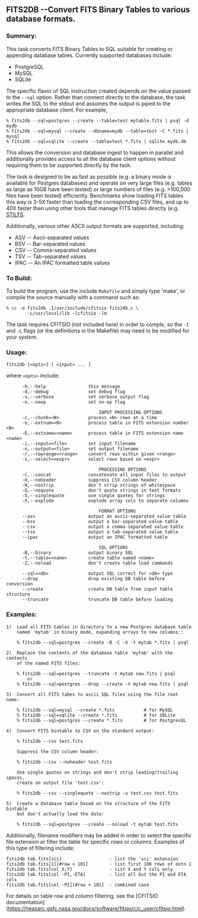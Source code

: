 
## FITS2DB --Convert FITS Binary Tables to various database formats.

### Summary:

This task converts FITS Binary Tables to SQL suitable for creating or
appending database tables.  Currently supported databases include:

* PostgreSQL
* MySQL
* SQLite

The specific flavor of SQL instruction created depends on the value passed
to the `--sql` option.  Rather than connect directly to the database, the
task writes the SQL to the stdout and assumes the output is piped to the
appropriate database client.  For example,

    % fits2db --sql=postgres --create --table=test mytable.fits | psql -d mydb
    % fits2db --sql=mysql --create --dbname=mydb --table=test -C *.fits | mysql
    % fits2db --sql=sqlite --create --table=test *.fits | sqlite mydb.db

This allows the conversion and database ingest to happen in parallel and
additionally provides access to all the database client options without
requiring them to be supported directly by the task.

The task is designed to be as fast as possible (e.g. a binary mode is
available for Postgres databases) and operate on very large files (e.g. tables
as large as 10GB have been tested) or large numbers of files (e.g. >100,000
files have been tested) efficiently.  Benchmarks show loading FITS tables
this way is 3-5X faster than loading the corresponding CSV files, and up to
40X faster than using other tools that manage FITS tables directly (e.g.
[STILTS](http://www.star.bris.ac.uk/~mbt/stilts/).

Additionally, various other ASCII output formats are supported, including:

* ASV         -- Ascii-separated values
* BSV         -- Bar-separated values
* CSV         -- Comma-separated values
* TSV         -- Tab-separated values
* IPAC        -- An IPAC formatted table values

### To Build:

To build the program, use the include `Makefile` and simply type 'make', or
compile the source manually with a command such as:

    % cc -o fits2db -I/usr/include/cfitsio fits2db.c \
            -L/usr/local/lib -lcfitsio -lm

The task requires CFITSIO (not included here) in order to comple, so the
`-I` and `-L` flags (or the definitions in the Makefile) may need to be 
modified for your system.

###  Usage:

    fits2db [<opts>] [ <input> ... ]

where `<opts>` include:

```
      -h,--help                this message
      -d,--debug               set debug flag
      -v,--verbose             set verbose output flag
      -n,--noop                set no-op flag

                                   INPUT PROCESSING OPTIONS
      -c,--chunk=<N>           process <N> rows at a time
      -e,--extnum=<N>          process table in FITS extension number <N>
      -E,--extname=<name>      process table in FITS extension name <name>
      -i,--input=<file>        set input filename
      -o,--output=<file>       set output filename
      -r,--rowrange=<range>    convert rows within given <range>
      -s,--select=<expr>       select rows based on <expr>

                                   PROCESSING OPTIONS
      -C,--concat              concatenate all input files to output
      -H,--noheader            suppress CSV column header
      -N,--nostrip             don't strip strings of whitespace
      -Q,--noquote             don't quote strings in text formats
      -S,--singlequote         use single quotes for strings
      -X,--explode             explode array cols to separate columns

                                   FORMAT OPTIONS
      --asv                    output an ascii-separated value table
      --bsv                    output a bar-separated value table
      --csv                    output a comma-separated value table
      --tsv                    output a tab-separated value table
      --ipac                   output an IPAC formatted table

                                   SQL OPTIONS
      -B,--binary              output binary SQL
      -t,--table=<name>        create table named <name>
      -Z,--noload              don't create table load commands

      --sql=<db>               output SQL correct for <db> type
      --drop                   drop existing DB table before conversion
      --create                 create DB table from input table structure
      --truncate               truncate DB table before loading
```


### Examples:

    1)  Load all FITS tables in directory to a new Postgres database table
        named 'mytab' in binary mode, expanding arrays to new columns::

        % fits2db --sql=postgres --create -B -C -X -t mytab *.fits | psql

    2)  Replace the contents of the database table 'mytab' with the contents
        of the named FITS files:

        % fits2db --sql=postgres --truncate -t mytab new.fits | psql
            or
        % fits2db --sql=postgres --drop --create -t mytab new.fits | psql

    3)  Convert all FITS tabes to ascii SQL files using the file root name:

        % fits2db --sql=mysql --create *.fits           # for MySQL
        % fits2db --sql=sqlite --create *.fits          # for SQLite
        % fits2db --sql=postgres --create *.fits        # for PostgresQL

    4)  Convert FITS bintable to CSV on the standard output:

        % fits2db --csv test.fits

        Suppress the CSV column header:

        % fits2db --csv --noheader test.fits

        Use single quotes on strings and don't strip leading/trailing spaces,
        create an output file 'test.csv':

        % fits2db --csv --singlequote --nostrip -o test.csv test.fits

    5)  Create a database table based on the structure of the FITS bintable
        but don't actually load the data:

        % fits2db --sql=postgres --create --noload -t mytab test.fits


Additionally, filename modifiers may be added in order to select the
specific file extension or filter the table for specific rows or columns.
Examples of this type of filtering include:

    fits2db tab.fits[sci]                  - list the 'sci' extension
    fits2db tab.fits[1][#row < 101]        - list first 100 rows of extn 1
    fits2db tab.fits[col X;Y]              - list X and Y cols only
    fits2db tab.fits[col -PI,-ETA]         - list all but the PI and ETA cols
    fits2db tab.fits[col -PI][#row < 101]  - combined case

For details on table row and column filtering, see the [CFITSIO documentation]
(https://heasarc.gsfc.nasa.gov/docs/software/fitsio/c/c_user/cfitsio.html).


